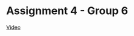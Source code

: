 # Assignment 4 - Group 6

[Video](https://dtudk.sharepoint.com/:v:/r/sites/AdvancedBIMGroup6/Delte%20dokumenter/General/tutorial_group6.mp4?csf=1&web=1&e=CoznRX)

